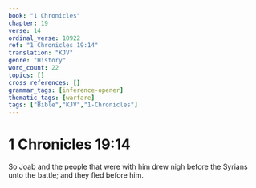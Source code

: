 ```yaml
---
book: "1 Chronicles"
chapter: 19
verse: 14
ordinal_verse: 10922
ref: "1 Chronicles 19:14"
translation: "KJV"
genre: "History"
word_count: 22
topics: []
cross_references: []
grammar_tags: [inference-opener]
thematic_tags: [warfare]
tags: ["Bible","KJV","1-Chronicles"]
---
```


# 1 Chronicles 19:14

So Joab and the people that were with him drew nigh before the Syrians unto the battle; and they fled before him.
